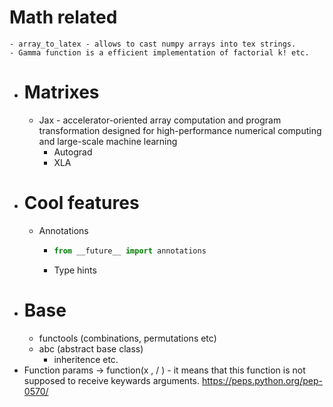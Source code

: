 # Math related
	- array_to_latex - allows to cast numpy arrays into tex strings.
	- Gamma function is a efficient implementation of factorial k! etc.
- # Matrixes
	- Jax - accelerator-oriented array computation and program transformation designed for high-performance numerical computing and large-scale machine learning
		- Autograd
		- XLA
- # Cool features
	- Annotations
		- ```py
		  from __future__ import annotations
		  ```
		- Type hints
- # Base
	- functools (combinations, permutations etc)
	- abc (abstract base class)
		- inheritence etc.
- Function params -> function(x , / ) - it means that this function is not supposed to receive keywards arguments. https://peps.python.org/pep-0570/